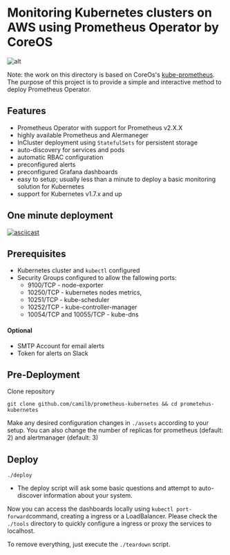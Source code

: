 # Monitoring Kubernetes  clusters on AWS using Prometheus Operator by CoreOS


![alt](https://www.camil.org/content/images/2017/cluster.png)

Note: the work on this directory is based on CoreOs's [kube-prometheus](https://github.com/coreos/prometheus-operator/tree/master/contrib/kube-prometheus).
The purpose of this project is to provide a simple and interactive method to deploy Prometheus Operator.

## Features
* Prometheus Operator with support for Prometheus v2.X.X
* highly available Prometheus and Alermaneger
* InCluster deployment using `StatefulSets` for persistent storage
* auto-discovery for services and pods
* automatic RBAC configuration
* preconfigured alerts
* preconfigured Grafana dashboards
* easy to setup; usually less than a minute to deploy a basic monitoring solution for Kubernetes
* support for Kubernetes v1.7.x and up

## One minute deployment

[![asciicast](https://asciinema.org/a/139033.png)](https://asciinema.org/a/139033)

## Prerequisites

* Kubernetes cluster and `kubectl` configured
* Security Groups configured to allow the fallowing ports:
     * 9100/TCP  -                node-exporter
     * 10250/TCP -                kubernetes nodes metrics,
     * 10251/TCP -                kube-scheduler
     * 10252/TCP -                kube-controller-manager
     * 10054/TCP and 10055/TCP -  kube-dns

#### Optional
* SMTP Account for email alerts
* Token for alerts on Slack

## Pre-Deployment

Clone repository

    git clone github.com/camilb/prometheus-kubernetes && cd prometehus-kubernetes

Make any desired configuration changes in `./assets` according to your setup.
You can also change the number of replicas for prometheus (default: 2) and alertmanager (default: 3)


## Deploy

    ./deploy

* The deploy script will ask some basic questions and attempt to auto-discover information about your system.


Now you can access the dashboards locally using `kubectl port-forward`command, creating a ingress or a LoadBalancer. Please check the `./tools` directory to quickly configure a ingress or proxy the services to localhost.

To remove everything, just execute the `./teardown` script.
